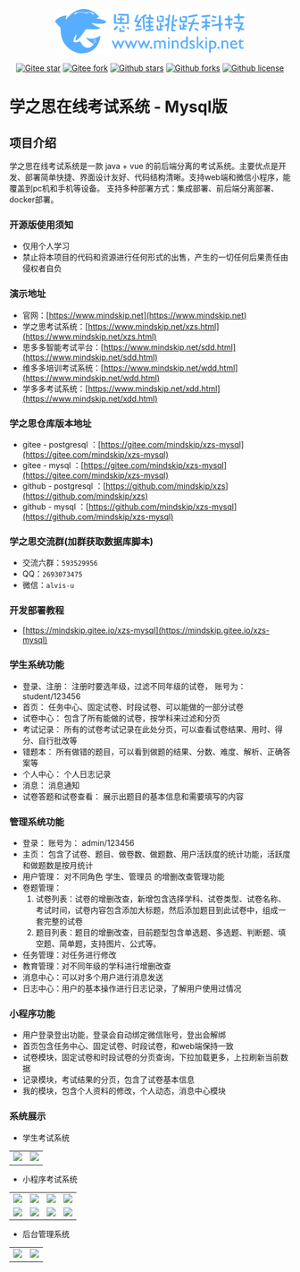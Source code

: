 <p></p>
<p></p>

<p align="center">
<a href="https://www.mindskip.net" target="_blank">
 <img src="doc/image/logo/1.png" height="80"/>
<a/>
</p>

<div align="center">

[![Gitee star](https://gitee.com/mindskip/xzs-mysql/badge/star.svg?theme=gitee)](https://gitee.com/mindskip/xzs-mysql)
[![Gitee fork](https://gitee.com/mindskip/xzs-mysql/badge/fork.svg?theme=gitee)](https://gitee.com/mindskip/xzs-mysql)
[![Github stars](https://img.shields.io/github/stars/mindskip/xzs-mysql?logo=github)](https://github.com/mindskip/xzs-mysql)
[![Github forks](https://img.shields.io/github/forks/mindskip/xzs-mysql?logo=github)](https://github.com/mindskip/xzs-mysql)
[![Github license](https://img.shields.io/badge/license-AGPL-yellow)](https://gitee.com/mindskip/xzs-mysql/blob/master/LICENSE)

</div>

# 学之思在线考试系统 - Mysql版

## 项目介绍

学之思在线考试系统是一款 java + vue 的前后端分离的考试系统。主要优点是开发、部署简单快捷、界面设计友好、代码结构清晰。支持web端和微信小程序，能覆盖到pc机和手机等设备。
支持多种部署方式：集成部署、前后端分离部署、docker部署。

### 开源版使用须知

* 仅用个人学习
* 禁止将本项目的代码和资源进行任何形式的出售，产生的一切任何后果责任由侵权者自负

### 演示地址

* 官网：[https://www.mindskip.net](https://www.mindskip.net)
* 学之思考试系统：[https://www.mindskip.net/xzs.html](https://www.mindskip.net/xzs.html)
* 思多多智能考试平台：[https://www.mindskip.net/sdd.html](https://www.mindskip.net/sdd.html)
* 维多多培训考试系统：[https://www.mindskip.net/wdd.html](https://www.mindskip.net/wdd.html)
* 学多多考试系统：[https://www.mindskip.net/xdd.html](https://www.mindskip.net/xdd.html)

### 学之思仓库版本地址

* gitee - postgresql ：[https://gitee.com/mindskip/xzs-mysql](https://gitee.com/mindskip/xzs-mysql)
* gitee - mysql ：[https://gitee.com/mindskip/xzs-mysql](https://gitee.com/mindskip/xzs-mysql)
* github - postgresql ：[https://github.com/mindskip/xzs](https://github.com/mindskip/xzs)
* github - mysql ：[https://github.com/mindskip/xzs-mysql](https://github.com/mindskip/xzs-mysql)

### 学之思交流群(加群获取数据库脚本)

* 交流六群：`593529956`
* QQ：`2693073475`
* 微信：`alvis-u`

### 开发部署教程

* [https://mindskip.gitee.io/xzs-mysql](https://mindskip.gitee.io/xzs-mysql)

### 学生系统功能

* 登录、注册： 注册时要选年级，过滤不同年级的试卷， 账号为：student/123456
* 首页： 任务中心、固定试卷、时段试卷、可以能做的一部分试卷
* 试卷中心： 包含了所有能做的试卷，按学科来过滤和分页
* 考试记录： 所有的试卷考试记录在此处分页，可以查看试卷结果、用时、得分、自行批改等
* 错题本： 所有做错的题目，可以看到做题的结果、分数、难度、解析、正确答案等
* 个人中心： 个人日志记录
* 消息： 消息通知
* 试卷答题和试卷查看： 展示出题目的基本信息和需要填写的内容

### 管理系统功能

* 登录： 账号为： admin/123456
* 主页： 包含了试卷、题目、做卷数、做题数、用户活跃度的统计功能，活跃度和做题数是按月统计
* 用户管理： 对不同角色 学生、管理员 的增删改查管理功能
* 卷题管理：
    1. 试卷列表：试卷的增删改查，新增包含选择学科、试卷类型、试卷名称、考试时间，试卷内容包含添加大标题，然后添加题目到此试卷中，组成一套完整的试卷
    2. 题目列表：题目的增删改查，目前题型包含单选题、多选题、判断题、填空题、简单题，支持图片、公式等。
* 任务管理：对任务进行修改
* 教育管理：对不同年级的学科进行增删改查
* 消息中心：可以对多个用户进行消息发送
* 日志中心：用户的基本操作进行日志记录，了解用户使用过情况

### 小程序功能

* 用户登录登出功能，登录会自动绑定微信账号，登出会解绑
* 首页包含任务中心、固定试卷、时段试卷，和web端保持一致
* 试卷模块，固定试卷和时段试卷的分页查询，下拉加载更多，上拉刷新当前数据
* 记录模块，考试结果的分页，包含了试卷基本信息
* 我的模块，包含个人资料的修改，个人动态，消息中心模块

### 系统展示

* 学生考试系统
<table>
    <tr>
        <td><img src="doc/image/student/2.png"/></td>
        <td><img src="doc/image/student/12.png"/></td>
    </tr>
</table>

*  小程序考试系统
<table>
    <tr>
        <td><img src="doc/image/wx/student/1.png"/></td>
        <td><img src="doc/image/wx/student/2.png"/></td>
        <td><img src="doc/image/wx/student/3.png"/></td>
        <td><img src="doc/image/wx/student/4.png"/></td>
    </tr>
    <tr>
        <td><img src="doc/image/wx/student/5.png"/></td>
        <td><img src="doc/image/wx/student/8.png"/></td>
        <td><img src="doc/image/wx/student/6.png"/></td>
        <td><img src="doc/image/wx/student/7.png"/></td>
    </tr>
</table>

* 后台管理系统

<table>
    <tr>
        <td><img src="doc/image/admin/12.png"/></td>
        <td><img src="doc/image/admin/13.png"/></td>
    </tr>
</table>